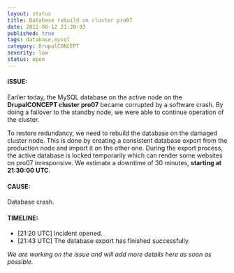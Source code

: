 ```yaml
---
layout: status
title: Database rebuild on cluster pro07
date: 2012-08-12 21:20:03 
published: true
tags: database,mysql
category: DrupalCONCEPT
severity: low
status: open
---
```


#### ISSUE:

Earlier today, the MySQL database on the active node on the **DrupalCONCEPT cluster pro07** became corrupted by a software crash. By doing a failover to the standby node, we were able to continue operation of the cluster.

To restore redundancy, we need to rebuild the database on the damaged cluster node. This is done by creating a consistent database export from the production node and import it on the other one. During the export process, the active database is locked temporarily which can render some websites on pro07 inresponsive. We estimate a downtime of 30 minutes, **starting at 21:30:00 UTC**.


#### CAUSE:

Database crash.


#### TIMELINE:

* [21:20 UTC] Incident opened. 
* [21:43 UTC] The database export has finished successfully.

*We are working on the issue and will add more details here as soon as possible.*
